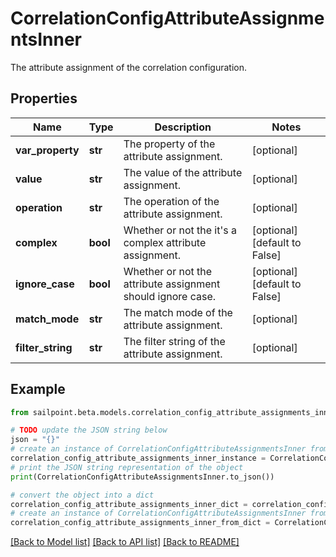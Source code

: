 # CorrelationConfigAttributeAssignmentsInner

The attribute assignment of the correlation configuration.

## Properties

Name | Type | Description | Notes
------------ | ------------- | ------------- | -------------
**var_property** | **str** | The property of the attribute assignment. | [optional] 
**value** | **str** | The value of the attribute assignment. | [optional] 
**operation** | **str** | The operation of the attribute assignment. | [optional] 
**complex** | **bool** | Whether or not the it&#39;s a complex attribute assignment. | [optional] [default to False]
**ignore_case** | **bool** | Whether or not the attribute assignment should ignore case. | [optional] [default to False]
**match_mode** | **str** | The match mode of the attribute assignment. | [optional] 
**filter_string** | **str** | The filter string of the attribute assignment. | [optional] 

## Example

```python
from sailpoint.beta.models.correlation_config_attribute_assignments_inner import CorrelationConfigAttributeAssignmentsInner

# TODO update the JSON string below
json = "{}"
# create an instance of CorrelationConfigAttributeAssignmentsInner from a JSON string
correlation_config_attribute_assignments_inner_instance = CorrelationConfigAttributeAssignmentsInner.from_json(json)
# print the JSON string representation of the object
print(CorrelationConfigAttributeAssignmentsInner.to_json())

# convert the object into a dict
correlation_config_attribute_assignments_inner_dict = correlation_config_attribute_assignments_inner_instance.to_dict()
# create an instance of CorrelationConfigAttributeAssignmentsInner from a dict
correlation_config_attribute_assignments_inner_from_dict = CorrelationConfigAttributeAssignmentsInner.from_dict(correlation_config_attribute_assignments_inner_dict)
```
[[Back to Model list]](../README.md#documentation-for-models) [[Back to API list]](../README.md#documentation-for-api-endpoints) [[Back to README]](../README.md)


